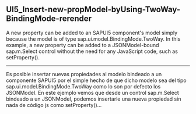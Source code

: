 ## UI5_Insert-new-propModel-byUsing-TwoWay-BindingMode-rerender

A new property can be added to an SAPUI5 component's model simply because the model is of type sap.ui.model.BindingMode.TwoWay. In this example, a new property can be added to a JSONModel-bound sap.m.Select control without the need for any JavaScript code, such as setProperty().

-----------------

Es posible insertar nuevas propiedades al modelo bindeado a un componente SAPUI5 por el simple hecho de que dicho modelo sea del tipo sap.ui.model.BindingMode.TwoWay como lo son por defecto los JSONModel. En este ejemplo vemos que desde un control sap.m.Select bindeado a un JSONModel, podemos insertarle una nueva propiedad sin nada de código js como setProperty()…
